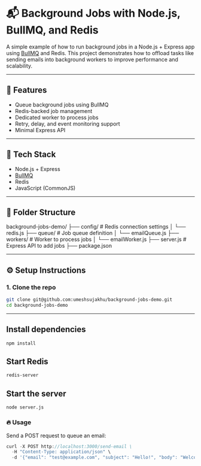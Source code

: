 # 📬 Background Jobs with Node.js, BullMQ, and Redis

A simple example of how to run background jobs in a Node.js + Express app using [BullMQ](https://docs.bullmq.io/) and Redis. This project demonstrates how to offload tasks like sending emails into background workers to improve performance and scalability.

---

## 🚀 Features

- Queue background jobs using BullMQ
- Redis-backed job management
- Dedicated worker to process jobs
- Retry, delay, and event monitoring support
- Minimal Express API

---

## 🧱 Tech Stack

- Node.js + Express
- [BullMQ](https://docs.bullmq.io/)
- Redis
- JavaScript (CommonJS)

---

## 📁 Folder Structure

background-jobs-demo/
├── config/ # Redis connection settings
│ └── redis.js
├── queue/ # Job queue definition
│ └── emailQueue.js
├── workers/ # Worker to process jobs
│ └── emailWorker.js
├── server.js # Express API to add jobs
├── package.json

---

## ⚙️ Setup Instructions

### 1. Clone the repo

```bash
git clone git@github.com:umeshsujakhu/background-jobs-demo.git
cd background-jobs-demo
```

---

## Install dependencies

```
npm install
```

## Start Redis

```
redis-server
```

## Start the server

```
node server.js
```

### 🔥 Usage

Send a POST request to queue an email:

```javascript
curl -X POST http://localhost:3000/send-email \
  -H "Content-Type: application/json" \
  -d '{"email": "test@example.com", "subject": "Hello!", "body": "Welcome to our app!"}'
```
